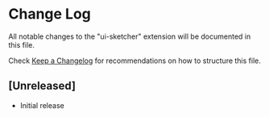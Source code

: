 # Change Log

All notable changes to the "ui-sketcher" extension will be documented in this file.

Check [Keep a Changelog](http://keepachangelog.com/) for recommendations on how to structure this file.

## [Unreleased]

- Initial release